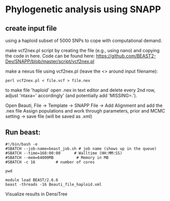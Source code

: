 # Phylogenetic analysis using SNAPP

## create input file

using a haploid subset of 5000 SNPs to cope with computational demand.

make vcf2nex.pl script by creating the file (e.g., using nano) and copying the code in here.
Code can be found here: https://github.com/BEAST2-Dev/SNAPP/blob/master/script/vcf2nex.pl

make a nexus file using vcf2nex.pl (leave the <> around input filename): 

```
perl vcf2nex.pl < file.vcf > file.nex
```

to make file 'haploid' open .nex in text editor and delete every 2nd row, adjust 'ntaxa=' accordingly' (and potentially add 'MISSING=.'). 

Open Beauti, File -> Template -> SNAPP
File -> Add Alignment and add the .nex file 
Assign populations and work through parameters, prior and MCMC setting -> save file (will be saved as .xml) 

## Run beast:

```
#!/bin/bash -e
#SBATCH --job-name=beast_job.sh # job name (shows up in the queue)
#SBATCH --time=168:00:00      # Walltime (HH:MM:SS)
#SBATCH --mem=64000MB          # Memory in MB
#SBATCH -c 16         # number of cores

pwd

module load BEAST/2.6.6
beast -threads -16 Beauti_file_haploid.xml
```

Visualize results in DensiTree